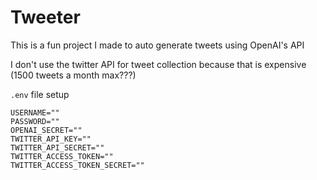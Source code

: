 # Tweeter

This is a fun project I made to auto generate tweets using OpenAI's API

I don't use the twitter API for tweet collection because that is expensive (1500 tweets a month max???)

`.env` file setup

```env
USERNAME=""
PASSWORD=""
OPENAI_SECRET=""
TWITTER_API_KEY=""
TWITTER_API_SECRET=""
TWITTER_ACCESS_TOKEN=""
TWITTER_ACCESS_TOKEN_SECRET=""
```
